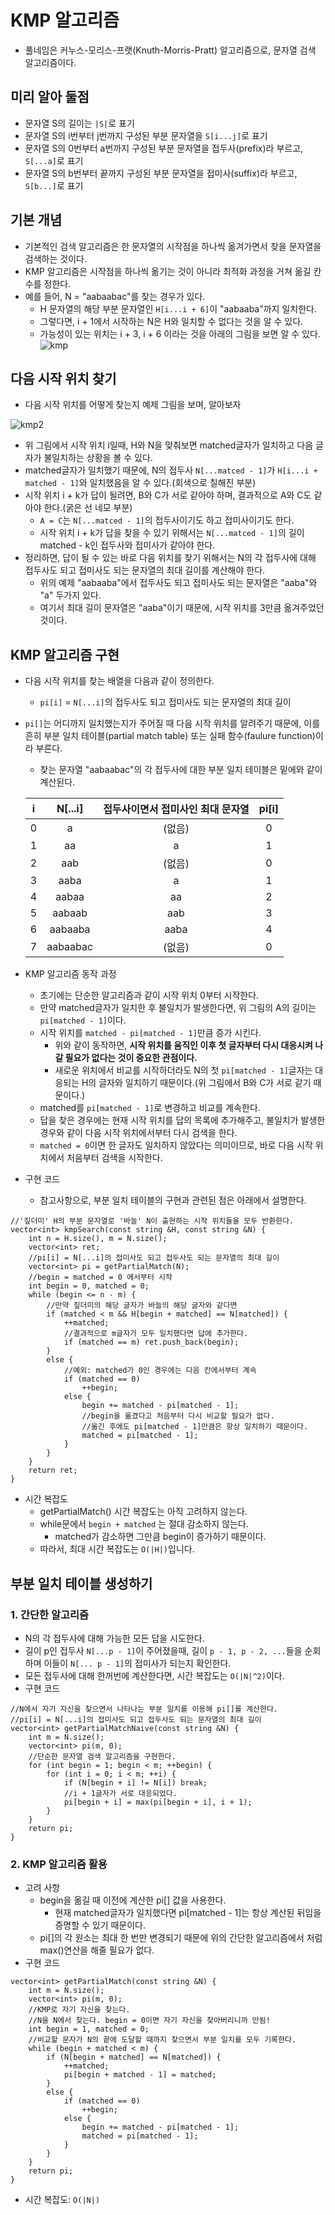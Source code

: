 # KMP 알고리즘
- 풀네임은 커누스-모리스-프랫(Knuth-Morris-Pratt) 알고리즘으로, 문자열 검색 알고리즘이다.

## 미리 알아 둘점
- 문자열 S의 길이는 ```|S|```로 표기
- 문자열 S의 i번부터 j번까지 구성된 부분 문자열을 ```S[i...j]```로 표기
- 문자열 S의 0번부터 a번까지 구성된 부분 문자열을 접두사(prefix)라 부르고, ```S[...a]```로 표기
- 문자열 S의 b번부터 끝까지 구성된 부분 문자열을 접미사(suffix)라 부르고, ```S[b...]```로 표기

## 기본 개념
- 기본적인 검색 알고리즘은 한 문자열의 시작점을 하나씩 옮겨가면서 찾을 문자열을 검색하는 것이다.
- KMP 알고리즘은 시작점을 하나씩 옮기는 것이 아니라 최적화 과정을 거쳐 옮길 칸 수를 정한다.
- 예를 들어, N = "aabaabac"를 찾는 경우가 있다.
  - H 문자열의 해당 부분 문자열인 ```H[i...i + 6]```이 "aabaaba"까지 일치한다.
  - 그렇다면, i + 1에서 시작하는 N은 H와 일치할 수 없다는 것을 알 수 있다.
  - 가능성이 있는 위치는 i + 3, i + 6 이라는 것을 아래의 그림을 보면 알 수 있다.
  ![kmp](https://user-images.githubusercontent.com/34755287/43986703-6a081870-9d50-11e8-9389-3cd48b659d4a.JPG)

## 다음 시작 위치 찾기
- 다음 시작 위치를 어떻게 찾는지 예제 그림을 보며, 알아보자

![kmp2](https://user-images.githubusercontent.com/34755287/43986866-4e18a406-9d53-11e8-9c1d-7d7768102e67.JPG)

- 위 그림에서 시작 위치 i일때, H와 N을 맞춰보면 matched글자가 일치하고 다음 글자가 불일치하는 상황을 볼 수 있다.
- matched글자가 일치했기 때문에, N의 접두사 ```N[...matced - 1]```가  ```H[i...i + matched - 1]```와 일치했음을 알 수 있다.(회색으로 칠해진 부분)
- 시작 위치 i + k가 답이 될려면, B와 C가 서로 같아야 하며, 결과적으로 A와 C도 같아야 한다.(굵은 선 네모 부분)
  - ```A = C```는 ```N[...matced - 1]```의 접두사이기도 하고 접미사이기도 한다.
  - 시작 위치 i + k가 답을 찾을 수 있기 위해서는 ```N[...matced - 1]```의 길이 matched - k인 접두사와 접미사가 같아야 한다.
- 정리하면, 답이 될 수 있는 바로 다음 위치를 찾기 위해서는 N의 각 접두사에 대해 접두사도 되고 접미사도 되는 문자열의 최대 길이를 계산해야 한다.
  - 위의 예제 "aabaaba"에서 접두사도 되고 접미사도 되는 문자열은 "aaba"와 "a" 두가지 있다.
  - 여기서 최대 길이 문자열은 "aaba"이기 때문에, 시작 위치를 3만큼 옮겨주었던 것이다.

## KMP 알고리즘 구현
- 다음 시작 위치를 찾는 배열을 다음과 같이 정의한다.
  - ```pi[i]``` = ```N[...i]```의 접두사도 되고 접미사도 되는 문자열의 최대 길이
- ```pi[]```는 어디까지 일치했는지가 주어질 때 다음 시작 위치를 알려주기 때문에, 이를 흔히 부분 일치 테이블(partial match table) 또는 실패 함수(faulure function)이라 부른다.
  - 찾는 문자열 "aabaabac"의 각 접두사에 대한 부분 일치 테이블은 밑에와 같이 계산된다.

  | i |  N[...i] | 접두사이면서 접미사인 최대 문자열 | pi[i] |
  |:-:|:--------:|:---------------------------------:|:-----:|
  | 0 |     a    |               (없음)              |   0   |
  | 1 |    aa    |                 a                 |   1   |
  | 2 |    aab   |               (없음)              |   0   |
  | 3 |   aaba   |                 a                 |   1   |
  | 4 |   aabaa  |                 aa                |   2   |
  | 5 |  aabaab  |                aab                |   3   |
  | 6 |  aabaaba |                aaba               |   4   |
  | 7 | aabaabac |               (없음)              |   0   |

- KMP 알고리즘 동작 과정
  - 초기에는 단순한 알고리즘과 같이 시작 위치 0부터 시작한다.
  - 만약 matched글자가 일치한 후 불일치가 발생한다면, 위 그림의 A의 길이는 ```pi[matched - 1]```이다.
  - 시작 위치를 ```matched - pi[matched - 1]```만큼 증가 시킨다.
    - 위와 같이 동작하면, **시작 위치를 움직인 이후 첫 글자부터 다시 대응시켜 나갈 필요가 없다는 것이 중요한 관점이다.**
    - 새로운 위치에서 비교를 시작하더라도 N의 첫 ```pi[matched - 1]```글자는 대응되는 H의 글자와 일치하기 때문이다.(위 그림에서 B와 C가 서로 같기 때문이다.)
  - matched를 ```pi[matched - 1]```로 변경하고 비교를 계속한다.
  - 답을 찾은 경우에는 현재 시작 위치를 답의 목록에 추가해주고, 불일치가 발생한 경우와 같이 다음 시작 위치에서부터 다시 검색을 한다.
  - ```matched = 0```이면 한 글자도 일치하지 않았다는 의미이므로, 바로 다음 시작 위치에서 처음부터 검색을 시작한다.
- 구현 코드
  - 참고사항으로, 부분 일치 테이블의 구현과 관련된 점은 아래에서 설명한다.
```
//'짚더미' H의 부분 문자열로 '바늘' N이 출현하는 시작 위치들을 모두 반환한다.
vector<int> kmpSearch(const string &H, const string &N) {
	int n = H.size(), m = N.size();
	vector<int> ret;
	//pi[i] = N[...i]의 접미사도 되고 접두사도 되는 문자열의 최대 길이
	vector<int> pi = getPartialMatch(N);
	//begin = matched = 0 에서부터 시작
	int begin = 0, matched = 0;
	while (begin <= n - m) {
		//만약 짚더미의 해당 글자가 바늘의 해당 글자와 같다면
		if (matched < m && H[begin + matched] == N[matched]) {
			++matched;
			//결과적으로 m글자가 모두 일치했다면 답에 추가한다.
			if (matched == m) ret.push_back(begin);
		}
		else {
			//예외: matched가 0인 경우에는 다음 칸에서부터 계속
			if (matched == 0)
				++begin;
			else {
				begin += matched - pi[matched - 1];
				//begin을 옮겼다고 처음부터 다시 비교할 필요가 없다.
				//옮긴 후에도 pi[matched - 1]만큼은 항상 일치하기 때문이다.
				matched = pi[matched - 1];
			}
		}
	}
	return ret;
}
```
- 시간 복잡도
  - getPartialMatch() 시간 복잡도는 아직 고려하지 않는다.
  - while문에서 ```begin + matched``` 는 절대 감소하지 않는다.
    - matched가 감소하면 그만큼 begin이 증가하기 때문이다.
  - 따라서, 최대 시간 복잡도는 ```O(|H|)```입니다.

## 부분 일치 테이블 생성하기
### 1. 간단한 알고리즘
- N의 각 접두사에 대해 가능한 모든 답을 시도한다.
- 길이 p인 접두사 ```N[...p - 1]```이 주어졌을때, 길이 ```p - 1, p - 2, ...```들을 순회하며 이들이 ```N[... p - 1]```의 접미사가 되는지 확인한다.
- 모든 접두사에 대해 한꺼번에 계산한다면, 시간 복잡도는 ```O(|N|^2)```이다.
- 구현 코드
```
//N에서 자기 자신을 찾으면서 나타나는 부분 일치를 이용해 pi[]를 계산한다.
//pi[i] = N[...i]의 접미사도 되고 접두사도 되는 문자열의 최대 길이
vector<int> getPartialMatchNaive(const string &N) {
	int m = N.size();
	vector<int> pi(m, 0);
	//단순한 문자열 검색 알고리즘을 구현한다.
	for (int begin = 1; begin < m; ++begin) {
		for (int i = 0; i < m; ++i) {
			if (N[begin + i] != N[i]) break;
			//i + 1글자가 서로 대응되었다.
			pi[begin + i] = max(pi[begin + i], i + 1);
		}
	}
	return pi;
}
```

### 2. KMP 알고리즘 활용
- 고려 사항
  - begin을 옮길 때 이전에 계산한 pi[] 값을 사용한다.
    - 현재 matched글자가 일치했다면 pi[matched - 1]는 항상 계산된 뒤임을 증명할 수 있기 때문이다.
  - pi[]의 각 원소는 최대 한 번만 변경되기 때문에 위의 간단한 알고리즘에서 처럼 max()연산을 해줄 필요가 없다.
- 구현 코드
```
vector<int> getPartialMatch(const string &N) {
	int m = N.size();
	vector<int> pi(m, 0);
	//KMP로 자기 자신을 찾는다.
	//N을 N에서 찾는다. begin = 0이면 자기 자신을 찾아버리니까 안됨!
	int begin = 1, matched = 0;
	//비교할 문자가 N의 끝에 도달할 때까지 찾으면서 부분 일치를 모두 기록한다.
	while (begin + matched < m) {
		if (N[begin + matched] == N[matched]) {
			++matched;
			pi[begin + matched - 1] = matched;
		}
		else {
			if (matched == 0)
				++begin;
			else {
				begin += matched - pi[matched - 1];
				matched = pi[matched - 1];
			}
		}
	}
	return pi;
}
```
- 시간 복잡도: ```O(|N|)```
